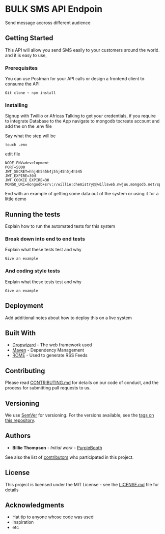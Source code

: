 # BULK SMS API Endpoin

Send message accross different audience

## Getting Started

This API will allow you send SMS easily to your customers sround the world. and it is easy to use,

### Prerequisites

You can use Postman for your API calls or design a frontend client to consume the API

```
Git clone ~ npm install
```

### Installing

Signup with Twillio or Africas Talking to get your credentials, if you require to integrate Database to the App navigate to mongodb tocreate account and add the on the .env file

Say what the step will be

```
touch .env
```

edit file

```
NODE_ENV=development
PORT=5000
JWT_SECRET=hhj4h545h4j5hj45h5j4h545
JWT_EXPIRE=30d
JWT_COOKIE_EXPIRE=30
MONGO_URI=mongodb+srv://willie:chemistry@@willsweb.nwjuu.mongodb.net/spu

```

End with an example of getting some data out of the system or using it for a little demo

## Running the tests

Explain how to run the automated tests for this system

### Break down into end to end tests

Explain what these tests test and why

```
Give an example
```

### And coding style tests

Explain what these tests test and why

```
Give an example
```

## Deployment

Add additional notes about how to deploy this on a live system

## Built With

- [Dropwizard](http://www.dropwizard.io/1.0.2/docs/) - The web framework used
- [Maven](https://maven.apache.org/) - Dependency Management
- [ROME](https://rometools.github.io/rome/) - Used to generate RSS Feeds

## Contributing

Please read [CONTRIBUTING.md](https://gist.github.com/PurpleBooth/b24679402957c63ec426) for details on our code of conduct, and the process for submitting pull requests to us.

## Versioning

We use [SemVer](http://semver.org/) for versioning. For the versions available, see the [tags on this repository](https://github.com/your/project/tags).

## Authors

- **Billie Thompson** - _Initial work_ - [PurpleBooth](https://github.com/PurpleBooth)

See also the list of [contributors](https://github.com/your/project/contributors) who participated in this project.

## License

This project is licensed under the MIT License - see the [LICENSE.md](LICENSE.md) file for details

## Acknowledgments

- Hat tip to anyone whose code was used
- Inspiration
- etc
